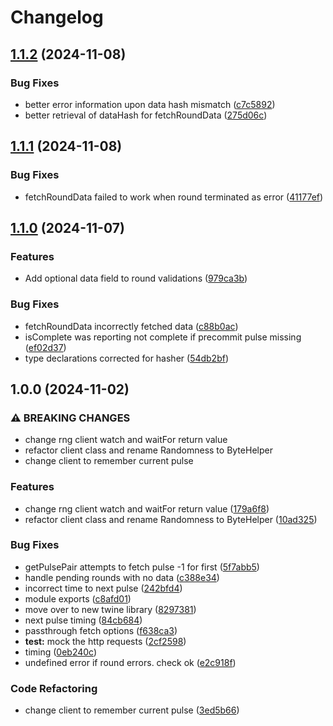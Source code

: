 # Changelog

## [1.1.2](https://github.com/buff-beacon-project/curby-js-client/compare/v1.1.1...v1.1.2) (2024-11-08)


### Bug Fixes

* better error information upon data hash mismatch ([c7c5892](https://github.com/buff-beacon-project/curby-js-client/commit/c7c5892ff405f68b178d23141b43f977b4f13825))
* better retrieval of dataHash for fetchRoundData ([275d06c](https://github.com/buff-beacon-project/curby-js-client/commit/275d06c6ebff3485022bcf7bea287b8acb69f17b))

## [1.1.1](https://github.com/buff-beacon-project/curby-js-client/compare/v1.1.0...v1.1.1) (2024-11-08)


### Bug Fixes

* fetchRoundData failed to work when round terminated as error ([41177ef](https://github.com/buff-beacon-project/curby-js-client/commit/41177efb953075655067b908d7e95d8e42ce41cb))

## [1.1.0](https://github.com/buff-beacon-project/curby-js-client/compare/v1.0.0...v1.1.0) (2024-11-07)


### Features

* Add optional data field to round validations ([979ca3b](https://github.com/buff-beacon-project/curby-js-client/commit/979ca3b27988c715e9f0f0325b7bfff97262fdf1))


### Bug Fixes

* fetchRoundData incorrectly fetched data ([c88b0ac](https://github.com/buff-beacon-project/curby-js-client/commit/c88b0ac41fbe846eca3754fc1c536c37f9a9da61))
* isComplete was reporting not complete if precommit pulse missing ([ef02d37](https://github.com/buff-beacon-project/curby-js-client/commit/ef02d375d38b83cf16bf02afe434d760dd58bc94))
* type declarations corrected for hasher ([54db2bf](https://github.com/buff-beacon-project/curby-js-client/commit/54db2bfee312db8b956a31c60744d9382b2f0f16))

## 1.0.0 (2024-11-02)


### ⚠ BREAKING CHANGES

* change rng client watch and waitFor return value
* refactor client class and rename Randomness to ByteHelper
* change client to remember current pulse

### Features

* change rng client watch and waitFor return value ([179a6f8](https://github.com/buff-beacon-project/curby-js-client/commit/179a6f814788f0ada8e6bb5b0649566a76d5997b))
* refactor client class and rename Randomness to ByteHelper ([10ad325](https://github.com/buff-beacon-project/curby-js-client/commit/10ad325de21eb537e4a2b1c1dca3513d394293b3))


### Bug Fixes

* getPulsePair attempts to fetch pulse -1 for first ([5f7abb5](https://github.com/buff-beacon-project/curby-js-client/commit/5f7abb5e034010c015a2d89ab8678bdd462381f5))
* handle pending rounds with no data ([c388e34](https://github.com/buff-beacon-project/curby-js-client/commit/c388e34153eb889868e0e446fc633fa89d281995))
* incorrect time to next pulse ([242bfd4](https://github.com/buff-beacon-project/curby-js-client/commit/242bfd4b7c47eaea96603cfd2dd5318253accdbf))
* module exports ([c8afd01](https://github.com/buff-beacon-project/curby-js-client/commit/c8afd011972b47b77ce595338a8fd468f735257e))
* move over to new twine library ([8297381](https://github.com/buff-beacon-project/curby-js-client/commit/82973818f9500382cfb57dd8b9491dba0ceb5685))
* next pulse timing ([84cb684](https://github.com/buff-beacon-project/curby-js-client/commit/84cb6849adc5a2e9d975362db221f15058877438))
* passthrough fetch options ([f638ca3](https://github.com/buff-beacon-project/curby-js-client/commit/f638ca385cc4e8ec936de086e8345c3353409038))
* **test:** mock the http requests ([2cf2598](https://github.com/buff-beacon-project/curby-js-client/commit/2cf2598789e56a20c1157005712545c12cb67e85))
* timing ([0eb240c](https://github.com/buff-beacon-project/curby-js-client/commit/0eb240cd65e1a87bd370ab61dcdd443522d1cbf0))
* undefined error if round errors. check ok ([e2c918f](https://github.com/buff-beacon-project/curby-js-client/commit/e2c918f923e214ffac3f3cd1b1733e9ef65cb985))


### Code Refactoring

* change client to remember current pulse ([3ed5b66](https://github.com/buff-beacon-project/curby-js-client/commit/3ed5b66e7507ec5e3b1cb4ab3c1f0cdfb07f704c))
